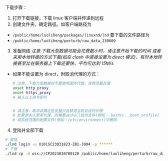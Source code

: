 下载步骤：

1. 打开下载链接，下载 linux 客户端并传递到远程
2. 创建文件夹，确定路径。如客户端路径为

- `/public/home/luoliheng/packages/linuxnd/lnd`
  要下载的文件路径为
- `/public/home/luoliheng/perturb/raw_data_230609`

3. 准备网络
   _注意:下载大型数据可能会花费数小时，请注意开始下载的时间_
   _或者采用本地转接的方式下载(如在 clash 中直接设置为 direct 模式)，有时本地转接甚至比在服务器上下载还要快，平均可达到 15M/s_

- 如果不能设置为 direct，附取消代理的方式：

  ```bash
  # 注意，下载大型数据时不要使用国外代理，浪费流量且慢
  unset http_proxy
  unset https_proxy
  # 输入以上命令即可


  # 请注意，取消设置这些变量只会禁用当前会话的代理
  # 如果想永久禁用代理，则需要从shell启动文件(例如：.bashrc，.bash_profile)
  # 或系统范围的配置文件(例如：/etc/environment)中删除
  ```

4. 登陆并全部下载

```bash
# 登陆
./lnd login -u X101SC23031823-Z01-J004 -p ******
# 下载
./lnd cp -d oss://CP2023030700120 /public/home/luoliheng/perturb/raw_data_230609



```

